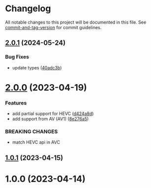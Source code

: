 # Changelog

All notable changes to this project will be documented in this file. See [commit-and-tag-version](https://github.com/absolute-version/commit-and-tag-version) for commit guidelines.

## [2.0.1](https://github.com/dmnsgn/media-codecs/compare/v2.0.0...v2.0.1) (2024-05-24)


### Bug Fixes

* update types ([40adc3b](https://github.com/dmnsgn/media-codecs/commit/40adc3b5e9d5040b1b8ae0d3be5a8116a159cd55))



# [2.0.0](https://github.com/dmnsgn/media-codecs/compare/v1.0.1...v2.0.0) (2023-04-19)


### Features

* add partial support for HEVC ([d424a8d](https://github.com/dmnsgn/media-codecs/commit/d424a8dc28b5d18776b6cebe0b7554830dc8273c))
* add support from AV (AV1) ([8e276a5](https://github.com/dmnsgn/media-codecs/commit/8e276a5feb6f8ccbab1bb21d2948760faeb50538))


### BREAKING CHANGES

* match HEVC api in AVC



## [1.0.1](https://github.com/dmnsgn/media-codecs/compare/v1.0.0...v1.0.1) (2023-04-15)



# 1.0.0 (2023-04-14)
